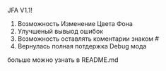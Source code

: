 JFA V1.1!

1. Возможность Изменение Цвета Фона
2. Улучшеный вывыод ошибок
3. Возможность оставлять коментарии знаком #
4. Вернулась полная потдержка Debug мода

больше можно узнать в README.md